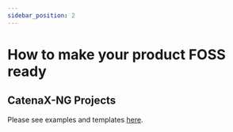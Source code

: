 ```yaml
---
sidebar_position: 2
---
```


# How to make your product FOSS ready

## CatenaX-NG Projects

Please see examples and templates [here](https://github.com/catenax-ng/foss-example).
